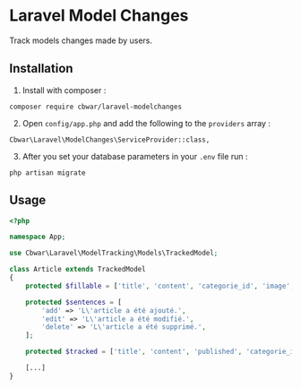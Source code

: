 # Laravel Model Changes

Track models changes made by users.

## Installation

1. Install with composer :

```
composer require cbwar/laravel-modelchanges
```

2. Open ```config/app.php``` and add the following to the ```providers``` array :

```
Cbwar\Laravel\ModelChanges\ServiceProvider::class,
```


3. After you set your database parameters in your ```.env``` file run :
```
php artisan migrate
```

## Usage

```php
<?php

namespace App;

use Cbwar\Laravel\ModelTracking\Models\TrackedModel;

class Article extends TrackedModel
{
    protected $fillable = ['title', 'content', 'categorie_id', 'image', 'slug', 'published'];

    protected $sentences = [
        'add' => 'L\'article a été ajouté.',
        'edit' => 'L\'article a été modifié.',
        'delete' => 'L\'article a été supprimé.',
    ];

    protected $tracked = ['title', 'content', 'published', 'categorie_id'];

    [...]
}

```

